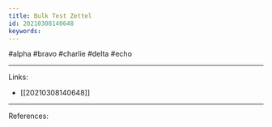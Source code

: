 ```yaml
---
title: Bulk Test Zettel
id: 20210308140648
keywords:
---
```

#alpha #bravo #charlie #delta #echo

---
Links:

- [[20210308140648]]

---
References:
